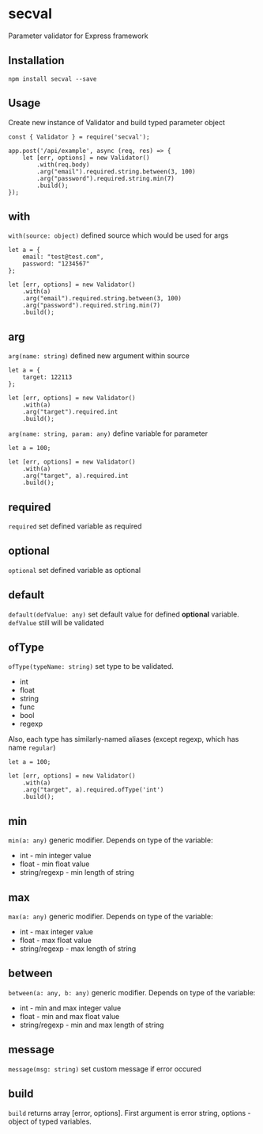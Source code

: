 # secval
Parameter validator for Express framework

## Installation

`npm install secval --save`

## Usage

Create new instance of Validator and build typed parameter object
```
const { Validator } = require('secval');

app.post('/api/example', async (req, res) => {
    let [err, options] = new Validator()
        .with(req.body)
        .arg("email").required.string.between(3, 100)
        .arg("password").required.string.min(7)
        .build();
});
```

## with

`with(source: object)` defined source which would be used for args

```
let a = {
	email: "test@test.com",
	password: "1234567"
};

let [err, options] = new Validator()
	.with(a)
	.arg("email").required.string.between(3, 100)
	.arg("password").required.string.min(7)
	.build();
```

## arg

`arg(name: string)` defined new argument within source
```
let a = {
	target: 122113
};

let [err, options] = new Validator()
	.with(a)
	.arg("target").required.int
	.build();
```

`arg(name: string, param: any)` define variable for parameter

```
let a = 100;

let [err, options] = new Validator()
	.with(a)
	.arg("target", a).required.int
	.build();
```

## required

`required` set defined variable as required

## optional

`optional` set defined variable as optional

## default

`default(defValue: any)` set default value for defined **optional** variable. `defValue` still
will be validated

## ofType

`ofType(typeName: string)` set type to be validated. 

- int
- float
- string
- func
- bool
- regexp

Also, each type has similarly-named aliases (except regexp, which has name `regular`)
```
let a = 100;

let [err, options] = new Validator()
	.with(a)
	.arg("target", a).required.ofType('int')
	.build();
```

## min

`min(a: any)` generic modifier. Depends on type of the variable:

- int - min integer value
- float - min float value
- string/regexp - min length of string

## max

`max(a: any)` generic modifier. Depends on type of the variable:

- int - max integer value
- float - max float value
- string/regexp - max length of string

## between

`between(a: any, b: any)` generic modifier. Depends on type of the variable:

- int - min and max integer value
- float - min and max float value
- string/regexp - min and max length of string

## message

`message(msg: string)` set custom message if error occured

## build
`build` returns array [error, options]. First argument is error string,
options - object of typed variables.



















